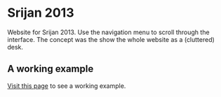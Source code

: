 Srijan 2013
===========

Website for Srijan 2013. Use the navigation menu to scroll through the interface.
The concept was the show the whole website as a (cluttered) desk.

A working example
-----------
[Visit this page](http://mohitpunjabi.com/srijan13) to see a working example.

